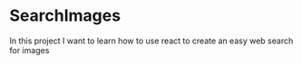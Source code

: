 # SearchImages
In this project I want to learn how to use react to create an easy web search for images 
